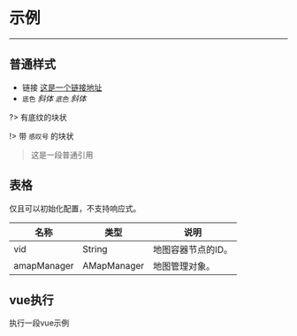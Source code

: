 # 示例

---

## 普通样式
- 链接 [这是一个链接地址](https://unpkg.com/vue-amap/dist/index.js) 
- `底色` *斜体 `底色` 斜体*

?> 有底纹的块状

!> 带 `感叹号` 的块状

> 这是一段普通引用

## 表格
仅且可以初始化配置，不支持响应式。

名称 | 类型 | 说明
---|---|---|
vid | String | 地图容器节点的ID。
amapManager| AMapManager | 地图管理对象。


## vue执行
执行一段vue示例
<vuep template="#example"></vuep>

<script v-pre type="text/x-template" id="example">
    <template>
        <div>
           <div class="name">{{name}}</div>
            <ul>
                <li v-for="item in 4">{{item}}</li>
            </ul>
        </div>
    </template>
    <style>
    .name{
        color:red;
    }
    </style>
    <script>
        module.exports = {
            data: function () {
                return { name: 'Vue' }
            }
        }
    </script>
</script>
